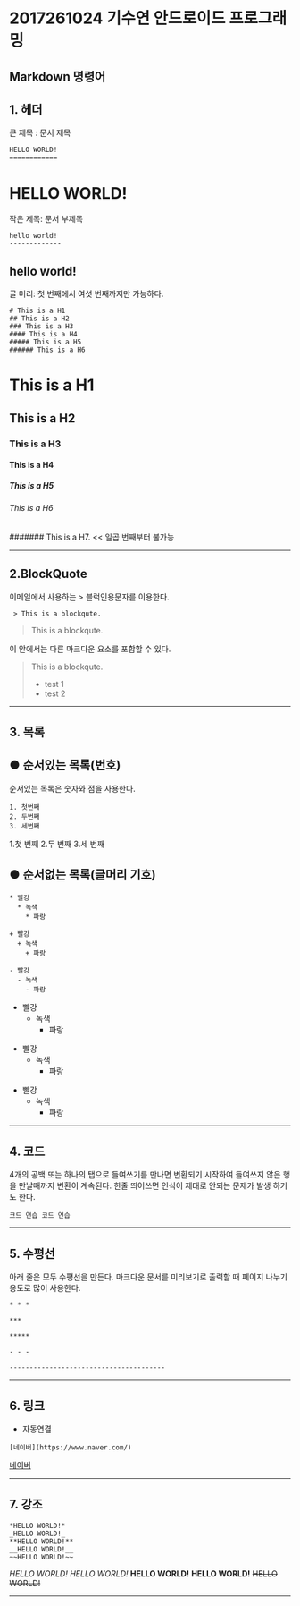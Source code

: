# 2017261024 기수연 안드로이드 프로그래밍
## Markdown 명령어

## 1. 헤더 ##

큰 제목 : 문서 제목 
<pre><code>HELLO WORLD! 
============
</pre></code>

HELLO WORLD!
============

작은 제목: 문서 부제목

<pre><code>hello world!
-------------
</pre></code>

hello world!
-------------

글 머리: 첫 번째에서 여섯 번째까지만 가능하다.

<pre><code># This is a H1
## This is a H2
### This is a H3
#### This is a H4
##### This is a H5
###### This is a H6
</pre></code>
# This is a H1
## This is a H2
### This is a H3
#### This is a H4
##### This is a H5
###### This is a H6

####### This is a H7. << 일곱 번째부터 불가능

* * *

## 2.BlockQuote ##

이메일에서 사용하는 > 블럭인용문자를 이용한다.

<pre><code> > This is a blockqute. </pre></code>

>This is a blockqute.

이 안에서는 다른 마크다운 요소를 포함할 수 있다.

>This is a blockqute.
 >+ test 1
  >+ test 2
  
* * * 

## 3. 목록 ##
## ● 순서있는 목록(번호)
순서있는 목록은 숫자와 점을 사용한다.

<pre><code>1. 첫번째
2. 두번째
3. 세번째
</pre></code>

1.첫 번째
2.두 번째
3.세 번째

## ● 순서없는 목록(글머리 기호)
<pre><code>* 빨강
  * 녹색
    * 파랑  

+ 빨강
  + 녹색
    + 파랑

- 빨강
  - 녹색
    - 파랑
</pre></code>

* 빨강
  * 녹색
    * 파랑

+ 빨강
   + 녹색
     + 파랑

- 빨강
   - 녹색
     - 파랑
  
* * *
## 4. 코드 ##

4개의 공백 또는 하나의 탭으로 들여쓰기를 만나면 변환되기 시작하여 들여쓰지 않은 행을 만날때까지 변환이 계속된다.
한줄 띄어쓰면 인식이 제대로 안되는 문제가 발생 하기도 한다.

<pre><code>코드 연습 코드 연습
</pre></code>

* * *
## 5. 수평선 ##

아래 줄은 모두 수평선을 만든다.
마크다운 문서를 미리보기로 출력할 때 페이지 나누기 용도로 많이 사용한다.
<pre><code>* * *

***

*****

- - -

---------------------------------------
</pre></code>

* * *
## 6. 링크 ##

+ 자동연결
<pre><code>[네이버](https://www.naver.com/)</pre></code>
[네이버](https://www.naver.com/)

* * *
## 7. 강조 ##
<pre><code>*HELLO WORLD!*
_HELLO WORLD!_
**HELLO WORLD!**
__HELLO WORLD!__
~~HELLO WORLD!~~
</pre></code>
*HELLO WORLD!*
_HELLO WORLD!_
**HELLO WORLD!**
__HELLO WORLD!__
~~HELLO WORLD!~~

* * *
